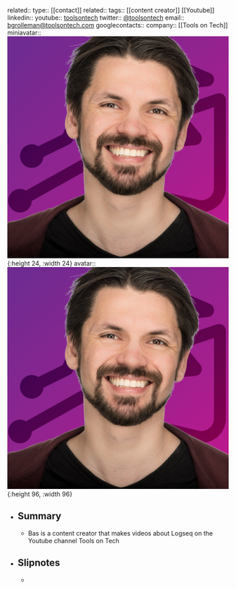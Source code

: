 related::
type:: [[contact]]
related::
tags:: [[content creator]] [[Youtube]]
linkedin:: 
youtube:: [toolsontech](https://youtube.com/c/toolsontech)
twitter:: [@toolsontech](https://twitter.com/toolsontech)
email:: bgrolleman@toolsontech.com
googlecontacts::
company:: [[Tools on Tech]]
miniavatar:: ![Avatar512.png](../assets/Avatar512_1681228577135_0.png){:height 24, :width 24}
avatar:: ![Avatar512.png](../assets/Avatar512_1681228577135_0.png){:height 96, :width 96}

- ## Summary
	- Bas is a content creator that makes videos about Logseq on the Youtube channel Tools on Tech
- ## Slipnotes
	-